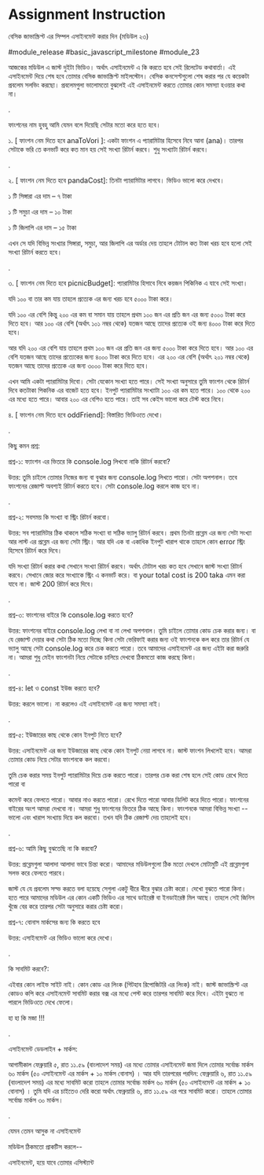 # Assignment Instruction

বেসিক জাভাস্ক্রিপ্ট এর সিম্পল এসাইনমেন্ট করার দিন (মডিউল ২৩)

#module_release #basic_javascript_milestone #module_23

আজকের মডিউল এ জাস্ট দুইটা ভিডিও। অর্থাৎ এসাইনমেন্ট এ কি করতে হবে সেই রিলেটেড কথাবার্তা। এই এসাইনমেন্ট দিয়ে শেষ হবে তোমার বেসিক জাভাস্ক্রিপ্ট মাইলস্টোন। বেসিক কনসেপ্টগুলো শেষ করার পর যে কয়েকটা প্রবলেম সলভিং করছো। প্রবলেমগুলা ভালোমতো বুঝলেই এই এসাইনমেন্ট করতে তোমার কোন সমস্যা হওয়ার কথা না।

.

ফাংশনের নাম হুবহু আমি যেমন বলে দিয়েছি সেটার মতো করে হতে হবে।

১. [ ফাংশন নেম দিতে হবে anaToVori ]: একটা ফাংশন এ প্যারামিটার হিসেবে নিবে আনা (ana)। তারপর সেটাকে ভরি তে কনভার্ট করে কত মান হয় সেই সংখ্যা রিটার্ন করবে। শুধু সংখ্যাটা রিটার্ন করবে।

.

২. [ ফাংশন নেম দিতে হবে pandaCost]: তিনটা প্যারামিটার লাগবে। ভিডিও ভালো করে দেখবে।

১ টি সিঙ্গারা এর দাম – ৭ টাকা

১ টি সমুচা এর দাম – ১০ টাকা

১ টি জিলাপি এর দাম – ১৫ টাকা

এখন সে যদি বিভিন্ন সংখ্যার সিঙ্গারা, সমুচা, আর জিলাপি এর অর্ডার দেয় তাহলে টোটাল কত টাকা খরচ হবে হলো সেই সংখ্যা রিটার্ন করতে হবে।

.

৩. [ ফাংশন নেম দিতে হবে picnicBudget]: প্যারামিটার হিসাবে নিবে কয়জন পিকিনিক এ যাবে সেই সংখ্যা।

যদি ১০০ বা তার কম যায় তাহলে প্রত্যেক এর জন্য খরচ হবে ৫০০০ টাকা করে।

যদি ১০০ এর বেশি কিন্তু ২০০ এর কম বা সমান যায় তাহলে প্রথম ১০০ জন এর প্রতি জন এর জন্য ৫০০০ টাকা করে দিতে হবে। আর ১০০ এর বেশি (অর্থাৎ ১০১ নম্বর থেকে) যতজন আছে তাদের প্রত্যেক ওই জন্য ৪০০০ টাকা করে দিতে হবে।

আর যদি ২০০ এর বেশি যায় তাহলে প্রথম ১০০ জন এর প্রতি জন এর জন্য ৫০০০ টাকা করে দিতে হবে। আর ১০০ এর বেশি যতজন আছে তাদের প্রত্যেকের জন্য ৪০০০ টাকা করে দিতে হবে। এর ২০০ এর বেশি (অর্থাৎ ২০১ নম্বর থেকে) যতজন আছে তাদের প্রত্যেক এর জন্য ৩০০০ টাকা করে দিতে হবে।

এখন আমি একটা প্যারামিটার দিবো। সেটা যেকোন সংখ্যা হতে পারে। সেই সংখ্যা অনুসারে তুমি ফাংশন থেকে রিটার্ন দিবে কতটাকা পিকনিক এর বাজেট হতে হবে। ইনপুট প্যারামিটার সংখ্যাটা ১০০ এর কম হতে পারে। ১০০ থেকে ২০০ এর মধ্যে হতে পারে। আবার ২০০ এর বেশিও হতে পারে। তাই সব কেইস ভালো করে টেস্ট করে নিবে।

৪. [ ফাংশন নেম দিতে হবে oddFriend]: বিস্তারিত ভিডিওতে দেখো।

.

কিছু কমন প্রশ্ন:

প্রশ্ন-১: ফ্যাংশন এর ভিতরে কি console.log লিখবো নাকি রিটার্ন করবো?

উত্তর: তুমি চাইলে তোমার নিজের জন্য বা বুঝার জন্য console.log লিখতে পারো। সেটা অপশনাল। তবে ফাংশনের রেজাল্ট অবশ্যই রিটার্ন করতে হবে। সেটা console.log করলে কাজ হবে না।

.

প্রশ্ন-২: সবসময় কি সংখ্যা বা স্ট্রিং রিটার্ন করবো।

উত্তর: সব প্যারামিটার ঠিক থাকলে সঠিক সংখ্যা বা সঠিক ভ্যালু রিটার্ন করবে। প্রথম তিনটা প্রব্লেম এর জন্য সেটা সংখ্যা আর লাস্ট এর প্রব্লেম এর জন্য সেটা স্ট্রিং। আর যদি এক বা একাধিক ইনপুট খারাপ থাকে তাহলে কোন error স্ট্রিং হিসেবে রিটার্ন করে দিবে।

যদি সংখ্যা রিটার্ন করার কথা সেখানে সংখ্যা রিটার্ন করবে। অর্থাৎ টোটাল খরচ কত হবে সেখানে জাস্ট সংখ্যা রিটার্ন করবে। সেখানে জোর করে সংখ্যাকে স্ট্রিং এ কনভার্ট করে। বা your total cost is 200 taka এমন করা যাবে না। জাস্ট 200 রিটার্ন করে দিবে।

.

প্রশ্ন-৩: ফাংশনের বাইরে কি console.log করতে হবে?

উত্তর: ফাংশনের বাইরে console.log লেখা বা না লেখা অপশনাল। তুমি চাইলে তোমার কোড চেক করার জন্য। বা যে রেজাল্ট দেয়ার কথা সেটা ঠিক মতো দিচ্ছে কিনা সেটা ভেরিফাই করার জন্য ওই ফাংশনকে কল করে তার রিটার্ন যে ভ্যালু আছে সেটা console.log করে চেক করতে পারো। তবে আমাদের এসাইনমেন্ট এর জন্য এইটা করা জরুরি না। আমরা শুধু মেইন ফাংশনটা নিয়ে সেটাকে চালিয়ে দেখবো ঠিকমতো কাজ করছে কিনা।

.

প্রশ্ন-৪: let ও const ইউজ করতে হবে?

উত্তর: করলে ভালো। না করলেও এই এসাইনমেন্ট এর জন্য সমস্যা নাই।

.

প্রশ্ন-৫: ইউজারের কাছ থেকে কোন ইনপুট নিতে হবে?

উত্তর: এসাইনমেন্ট এর জন্য ইউজারের কাছ থেকে কোন ইনপুট নেয়া লাগবে না। জাস্ট ফাংশন লিখলেই হবে। আমরা তোমার কোড নিয়ে সেটার ফাংশনকে কল করবো।

তুমি চেক করার সময় ইনপুট প্যারামিটার দিয়ে চেক করতে পারো। তারপর চেক করা শেষ হলে সেই কোড রেখে দিতে পারো বা

কমেন্ট করে ফেলতে পারো। আবার নাও করতে পারো। রেখে দিতে পারো আবার ডিলিট করে দিতে পারো। ফাংশনের বাইরের অংশ আমরা দেখবো না। আমরা শুধু ফাংশনের ভিতরে ঠিক আছে কিনা। ফাংশনকে আমরা বিভিন্ন সংখ্যা -- ভালো এবং খারাপ সংখ্যায় দিয়ে কল করবো। তখন যদি ঠিক রেজাল্ট দেয় তাহলেই হবে।

.

প্রশ্ন-৬: আমি কিছু বুঝতেছি না কি করবো?

উত্তর: প্রব্লেমগুলা আলাদা আলাদা ভাবে চিন্তা করো। আমাদের মডিউলগুলো ঠিক মতো দেখলে মোটামুটি এই প্রব্লেমগুলা সলভ করে ফেলতে পারবে।

জাস্ট যে যে প্রবলেম সল্ভ করতে বলা হয়েছে সেগুলা একটু ধীরে ধীরে বুঝার চেষ্টা করো। দেখো বুঝতে পারো কিনা। হতে পারে আমাদের মডিউল এর কোন একটি ভিডিও এর সাথে ডাইরেক্ট বা ইনডাইরেক্ট মিল আছে। তাহলে সেই জিনিস খুঁজে বের করে তারপর সেটা অনুসারে করার চেষ্টা করো।

প্রশ্ন-৭: বোনাস মার্কসের জন্য কি করতে হবে

উত্তর: এসাইনমেন্ট এর ভিডিও ভালো করে দেখো।

.

কি সাবমিট করবে?:

এইবার কোন লাইভ সাইট নাই। কোন কোড এর লিংক (গিটহাব রিপোজিটরি এর লিংক) নাই। জাস্ট জাভাস্ক্রিপ্ট এর কোডও কপি করে এসাইনমেন্ট সাবমিট করার বক্স এর মধ্যে পেস্ট করে তারপর সাবমিট করে দিবে। এইটা বুঝতে না পারলে ভিডিওতে দেখে ফেলো।

হা হা কি মজা !!!

.

এসাইনমেন্ট ডেডলাইন + মার্কস:

আগামীকাল ফেব্রুয়ারি ৫, রাত ১১.৫৯ (বাংলাদেশ সময়) এর মধ্যে তোমার এসাইনমেন্ট জমা দিলে তোমার সর্বোচ্চ মার্কস ৬০ মার্কস (৫০ এসাইনমেন্ট এর মার্কস + ১০ মার্কস বোনাস) । আর যদি তারপরের পরদিন: ফেব্রুয়ারি ৬, রাত ১১.৫৯ (বাংলাদেশ সময়) এর মধ্যে সাবমিট করো তাহলে তোমার সর্বোচ্চ মার্কস ৬০ মার্কস (৫০ এসাইনমেন্ট এর মার্কস + ১০ বোনাস) । তুমি যদি এর চাইতেও দেরি করো অর্থাৎ ফেব্রুয়ারি ৬, রাত ১১.৫৯ এর পরে সাবমিট করো। তাহলে তোমার সর্বোচ্চ মার্কস ৩০ মার্কস।

.

যেমন তেমন আসুক না এসাইনমেন্ট

মডিউল ঠিকমতো প্রাকটিস করলে--

এসাইনমেন্ট, হয়ে যাবে তোমার এসিস্ট্যান্ট
